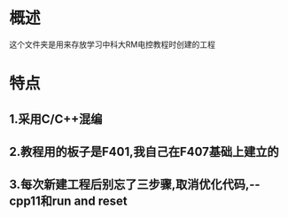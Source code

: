 # 概述

这个文件夹是用来存放学习中科大RM电控教程时创建的工程

# 特点
## 1.采用C/C++混编
## 2.教程用的板子是F401,我自己在F407基础上建立的
## 3.每次新建工程后别忘了三步骤,取消优化代码,--cpp11和run and reset